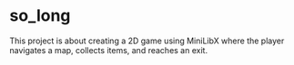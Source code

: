 # so_long
This project is about creating a 2D game using MiniLibX where the player navigates a map, collects items, and reaches an exit.
